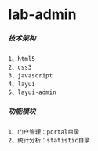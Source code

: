 # lab-admin
##### 技术架构
```
1、html5
2、css3
3、javascript
4、layui
5、layui-admin
```
##### 功能模块
```
1、门户管理：portal目录
2、统计分析：statistic目录
```


